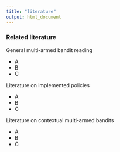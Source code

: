 ```yaml
---
title: "literature"
output: html_document
---
```

<!--
%\VignetteEngine{knitr::knitr}
%\VignetteIndexEntry{Posts}
%\VignetteEncoding{UTF-8}
-->

###  Related literature

General multi-armed bandit reading

- A
- B
- C

Literature on implemented policies

- A
- B
- C

Literature on contextual multi-armed bandits

- A
- B
- C



